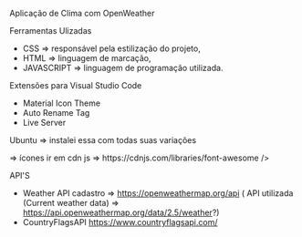 Aplicação de Clima com OpenWeather 

Ferramentas Ulizadas

* CSS => responsável pela estilização do projeto,
* HTML => linguagem de marcação,
* JAVASCRIPT => linguagem de programação utilizada.


Extensões para Visual Studio Code

* Material Icon Theme
* Auto Rename Tag
* Live Server

<!--  Google Fonts  --> 
Ubuntu => instalei essa com todas suas variações

<link rel="preconnect" href="https://fonts.googleapis.com">
<link rel="preconnect" href="https://fonts.gstatic.com" crossorigin>
<link href="https://fonts.googleapis.com/css2?family=Inter:wght@100;200;300;400;500;600;700;800;900&family=Ubuntu:ital,wght@0,300;0,400;0,500;0,700;1,300;1,400;1,500;1,700&display=swap" rel="stylesheet">



<!--   Font Awesome--> => ícones ir em cdn js => https://cdnjs.com/libraries/font-awesome
<link rel="stylesheet" 
      href="https://cdnjs.cloudflare.com/ajax/libs/font-awesome/6.2.1/css/all.min.css" 
      integrity="sha512-MV7K8+y+gLIBoVD59lQIYicR65iaqukzvf/nwasF0nqhPay5w/9lJmVM2hMDcnK1OnMGCdVK+iQrJ7lzPJQd1w==" 
      crossorigin="anonymous" 
      referrerpolicy="no-referrer"
      
/>

API'S

 * Weather API  cadastro => https://openweathermap.org/api
  ( API utilizada (Current weather data) => https://api.openweathermap.org/data/2.5/weather?)
 * CountryFlagsAPI          https://www.countryflagsapi.com/